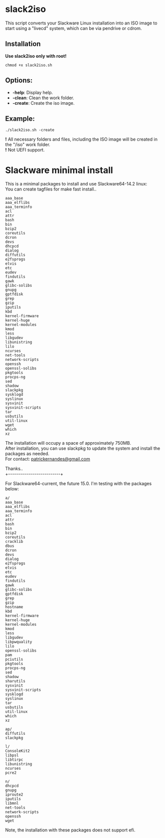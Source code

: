# slack2iso

This script converts your Slackware Linux installation into an ISO image to start using a "livecd" system, which can be via pendrive or cdrom.

## Installation

**Use slack2iso only with root!**

```
chmod +x slack2iso.sh
```

## Options:

- **-help**: Display help.
- **-clean**: Clean the work folder.
- **-create**: Create the iso image.

## Example:

```
./slack2iso.sh -create
```

**!** All necessary folders and files, including the ISO image will be created in the "/iso" work folder.  
**!** Not UEFI support.



# Slackware minimal install

This is a minimal packages to install and use Slackware64-14.2 linux:  
You can create tagfiles for make fast install..  

```
aaa_base  
aaa_elflibs  
aaa_terminfo  
acl  
attr  
bash  
bin  
bzip2  
coreutils  
dcron  
devs  
dhcpcd  
dialog  
diffutils  
e2fsprogs  
elvis  
etc  
eudev  
findutils  
gawk  
glibc-solibs  
gnupg  
gptfdisk  
grep  
gzip  
iputils  
kbd  
kernel-firmware  
kernel-huge  
kernel-modules  
kmod  
less  
libgudev  
libunistring  
lilo  
ncurses  
net-tools  
network-scripts  
openssh  
openssl-solibs  
pkgtools  
procps-ng  
sed  
shadow  
slackpkg  
sysklogd  
syslinux  
sysvinit  
sysvinit-scripts  
tar  
usbutils  
util-linux  
wget  
which  
xz  
```

The installation will occupy a space of approximately 750MB.  
After installation, you can use slackpkg to update the system and install the packages as needed.  
For contact: patrickernandes@gmail.com

Thanks..  
+--------------------------+

For Slackware64-current, the future 15.0. I'm testing with the packages below: 
 
```
a/
aaa_base
aaa_elflibs
aaa_terminfo
acl
attr
bash
bin
bzip2
coreutils
cracklib
dbus
dcron
devs
dialog
e2fsprogs
elvis
etc
eudev
findutils
gawk
glibc-solibs
gptfdisk
grep
gzip
hostname
kbd
kernel-firmware
kernel-huge
kernel-modules
kmod
less
libgudev
libpwquality
lilo
openssl-solibs
pam
pciutils
pkgtools
procps-ng
sed
shadow
sharutils
sysvinit
sysvinit-scripts
sysklogd
syslinux
tar
usbutils
util-linux
which
xz

ap/
diffutils
slackpkg

l/
ConsoleKit2
libpsl
libtirpc
libunistring
ncurses
pcre2

n/
dhcpcd  
gnupg  
iproute2
iputils
libmnl
net-tools  
network-scripts  
openssh
wget
```

Note, the installation with these packages does not support efi. 

